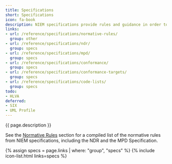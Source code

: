 ```yaml
---
title: Specifications
short: Specifications
icon: fa-book
description: NIEM specifications provide rules and guidance in order to design consistent and well-defined information exchanges.
links:
- url: /reference/specifications/normative-rules/
  group: other
- url: /reference/specifications/ndr/
  group: specs
- url: /reference/specifications/mpd/
  group: specs
- url: /reference/specifications/conformance/
  group: specs
- url: /reference/specifications/conformance-targets/
  group: specs
- url: /reference/specifications/code-lists/
  group: specs
todo:
- HLVA
deferred:
- SIX
- UML Profile
---
```


{{ page.description }}

See the [Normative Rules](normative-rules) section for a compiled list of the normative rules from NIEM specifications, including the NDR and the MPD Specification.

{% assign specs = page.links | where: "group", "specs" %}
{% include icon-list.html links=specs %}
